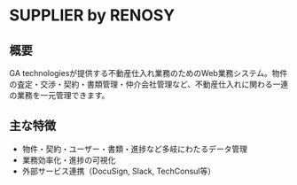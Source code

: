 # SUPPLIER by RENOSY

## 概要
GA technologiesが提供する不動産仕入れ業務のためのWeb業務システム。物件の査定・交渉・契約・書類管理・仲介会社管理など、不動産仕入れに関わる一連の業務を一元管理できます。

## 主な特徴
- 物件・契約・ユーザー・書類・進捗など多岐にわたるデータ管理
- 業務効率化・進捗の可視化
- 外部サービス連携（DocuSign, Slack, TechConsul等） 